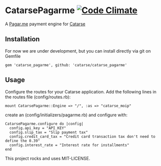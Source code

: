 # CatarsePagarme [![Code Climate](https://codeclimate.com/github/catarse/catarse_pagarme/badges/gpa.svg)](https://codeclimate.com/github/catarse/catarse_pagarme)

A [Pagar.me](http://pagar.me) payment engine for [Catarse](http://github.com/catarse/catarse)

## Installation

For now we are under development, but you can install directly via git on Gemfile

```
gem 'catarse_pagarme', github: 'catarse/catarse_pagarme'
```

## Usage

Configure the routes for your Catarse application. Add the following lines in the routes file (config/routes.rb):

```
mount CatarsePagarme::Engine => "/", :as => "catarse_moip"
```

create an (config/initializers/pagarme.rb) and configure with:


```
CatarsePagarme.configure do |config|
  config.api_key = "API_KEY"
  config.slip_tax = "Slip payment tax"
  config.credit_card_tax = "Credit card transaction tax don't need to define the 0.39"
  config.interest_rate = "Interest rate for installments"
end
```



This project rocks and uses MIT-LICENSE.
